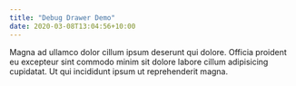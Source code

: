 ```yaml
---
title: "Debug Drawer Demo"
date: 2020-03-08T13:04:56+10:00
---
```


Magna ad ullamco dolor cillum ipsum deserunt qui dolore. Officia proident eu excepteur sint commodo minim sit dolore labore cillum adipisicing cupidatat. Ut qui incididunt ipsum ut reprehenderit magna.
